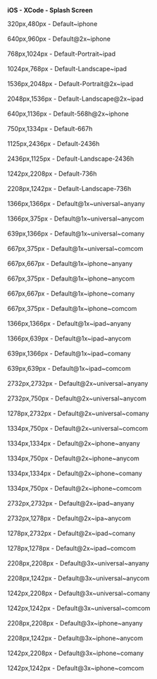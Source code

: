 **iOS - XCode - Splash Screen**

320px,480px - Default\~iphone<BR><BR>
640px,960px - Default@2x\~iphone<BR><BR>
768px,1024px - Default-Portrait\~ipad<BR><BR>
1024px,768px - Default-Landscape\~ipad<BR><BR>
1536px,2048px - Default-Portrait@2x\~ipad<BR><BR>
2048px,1536px - Default-Landscape@2x\~ipad<BR><BR>
640px,1136px - Default-568h@2x\~iphone<BR><BR>
750px,1334px - Default-667h<BR><BR>
1125px,2436px - Default-2436h<BR><BR>
2436px,1125px - Default-Landscape-2436h<BR><BR>
1242px,2208px - Default-736h<BR><BR>
2208px,1242px - Default-Landscape-736h<BR><BR>
1366px,1366px - Default@1x\~universal\~anyany<BR><BR>
1366px,375px - Default@1x\~universal\~anycom<BR><BR>
639px,1366px - Default@1x\~universal\~comany<BR><BR>
667px,375px - Default@1x\~universal\~comcom<BR><BR>
667px,667px - Default@1x\~iphone\~anyany<BR><BR>
667px,375px - Default@1x\~iphone\~anycom<BR><BR>
667px,667px - Default@1x\~iphone\~comany<BR><BR>
667px,375px - Default@1x\~iphone\~comcom<BR><BR>
1366px,1366px - Default@1x\~ipad\~anyany<BR><BR>
1366px,639px - Default@1x\~ipad\~anycom<BR><BR>
639px,1366px - Default@1x\~ipad\~comany<BR><BR>
639px,639px - Default@1x\~ipad\~comcom<BR><BR>
2732px,2732px - Default@2x\~universal\~anyany<BR><BR>
2732px,750px - Default@2x\~universal\~anycom<BR><BR>
1278px,2732px - Default@2x\~universal\~comany<BR><BR>
1334px,750px - Default@2x\~universal\~comcom<BR><BR>
1334px,1334px - Default@2x\~iphone\~anyany<BR><BR>
1334px,750px - Default@2x\~iphone\~anycom<BR><BR>
1334px,1334px - Default@2x\~iphone\~comany<BR><BR>
1334px,750px - Default@2x\~iphone\~comcom<BR><BR>
2732px,2732px - Default@2x\~ipad\~anyany<BR><BR>
2732px,1278px - Default@2x\~ipa\~anycom<BR><BR>
1278px,2732px - Default@2x\~ipad\~comany<BR><BR>
1278px,1278px - Default@2x\~ipad\~comcom<BR><BR>
2208px,2208px - Default@3x\~universal~anyany<BR><BR>
2208px,1242px - Default@3x\~universal\~anycom<BR><BR>
1242px,2208px - Default@3x\~universal\~comany<BR><BR>
1242px,1242px - Default@3x\~universal\~comcom<BR><BR>
2208px,2208px - Default@3x\~iphone\~anyany<BR><BR>
2208px,1242px - Default@3x\~iphone\~anycom<BR><BR>
1242px,2208px - Default@3x\~iphone\~comany<BR><BR>
1242px,1242px - Default@3x\~iphone\~comcom<BR><BR>

